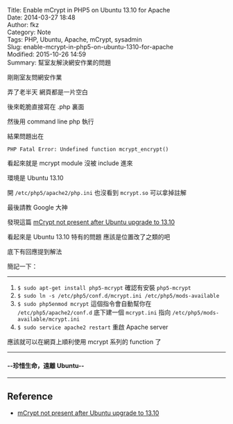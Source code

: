 Title: Enable mCrypt in PHP5 on Ubuntu 13.10 for Apache  
Date: 2014-03-27 18:48  
Author: fkz  
Category: Note  
Tags: PHP, Ubuntu, Apache, mCrypt, sysadmin  
Slug: enable-mcrypt-in-php5-on-ubuntu-1310-for-apache  
Modified: 2015-10-26 14:59  
Summary: 幫室友解決網安作業的問題  
  
  
剛剛室友問網安作業  
  
弄了老半天 網頁都是一片空白  
  
後來乾脆直接寫在 .php 裏面  
  
然後用 command line php 執行  
  
結果問題出在  
  
`PHP Fatal Error: Undefined function mcrypt_encrypt()`  
  
看起來就是 mcrypt module 沒被 include 進來  
  
環境是 Ubuntu 13.10  
  
開 `/etc/php5/apache2/php.ini` 也沒看到 `mcrypt.so` 可以拿掉註解  
  
最後請教 Google 大神  
  
發現這篇 [mCrypt not present after Ubuntu upgrade to 13.10](http://stackoverflow.com/questions/19446679/mcrypt-not-present-after-ubuntu-upgrade-to-13-10)  
  
看起來是 Ubuntu 13.10 特有的問題 應該是位置改了之類的吧  
  
底下有回應提到解法  
  
簡記一下：  
  
---  
  
1. `$ sudo apt-get install php5-mcrypt` 確認有安裝 `php5-mcrypt`  
2. `$ sudo ln -s /etc/php5/conf.d/mcrypt.ini /etc/php5/mods-available`  
3. `$ sudo php5enmod mcrypt` 這個指令會自動幫你在 `/etc/php5/apache2/conf.d` 底下建一個 `mcrypt.ini` 指向 `/etc/php5/mods-available/mcrypt.ini`  
4. `$ sudo service apache2 restart` 重啟 Apache server  
  
應該就可以在網頁上順利使用 mcrypt 系列的 function 了  
  
---  
  
#### --珍惜生命，遠離 Ubuntu--  
  
---  
  
## Reference  
  
+ [mCrypt not present after Ubuntu upgrade to 13.10](http://stackoverflow.com/questions/19446679/mcrypt-not-present-after-ubuntu-upgrade-to-13-10)  

